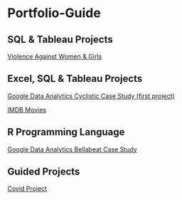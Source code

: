 # Portfolio-Guide

<h2> SQL & Tableau Projects </h2>


<a href="https://github.com/Dimitra-Nikoloutsou/Violence-Against-Women-Girls.git">Violence Against Women & Girls</a>



<h2> Excel, SQL & Tableau Projects </h2>

<a href="https://github.com/Dimitra-Nikoloutsou/Google_Data_Analytics_Cyclistic_Case_Study_first-project.git">Google Data Analytics Cyclistic Case Study (first project)</a>

<a href="https://github.com/Dimitra-Nikoloutsou/IMDB-Movies.git">IMDB Movies</a>

<h2> R Programming Language </h2>

<a href="https://github.com/Dimitra-Nikoloutsou/Google_Data_Analytics_Bellabeat_Case_Study.git">Google Data Analytics Bellabeat Case Study</a>

<h2> Guided Projects </h2>

<a href="https://github.com/Dimitra-Nikoloutsou/Covid-project.git">Covid Project</a>


